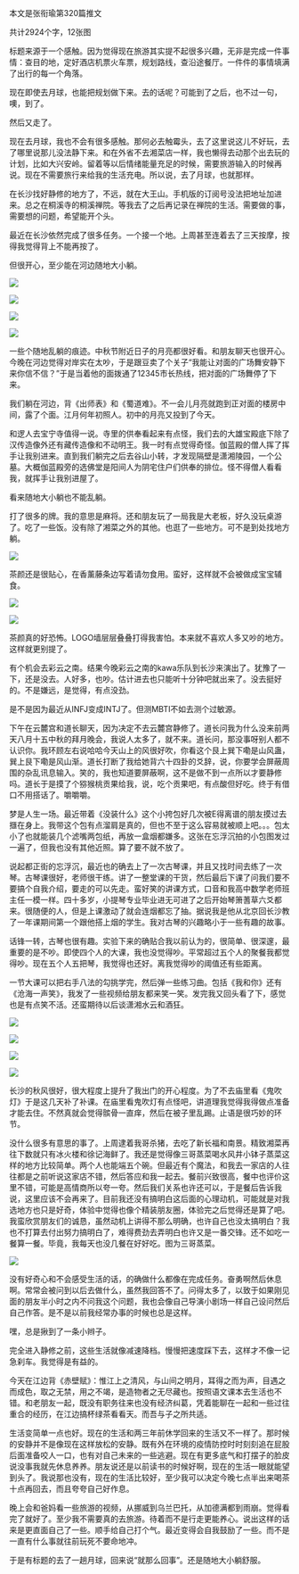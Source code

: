 本文是张衔瑜第320篇推文

共计2924个字，12张图

标题来源于一个感触。因为觉得现在旅游其实提不起很多兴趣，无非是完成一件事情：查目的地，定好酒店机票火车票，规划路线，查沿途餐厅。一件件的事情填满了出行的每一个角落。

现在即使去月球，也能把规划做下来。去的话呢？可能到了之后，也不过一句，噢，到了。

然后又走了。

现在去月球，我也不会有很多感触。那何必去触霉头，去了这里说这儿不好玩，去了哪里说那儿没法静下来。和在外省不去湘菜店一样，我也懒得去动那个出去玩的计划，比如大兴安岭。留着等以后情绪能量充足的时候，需要旅游输入的时候再说。现在不需要旅行来给我的生活充电。所以说，去了月球，也就那样。

在长沙找好静修的地方了，不远，就在大王山。手机版的订阅号没法把地址加进来。总之在桐溪寺的桐溪禅院。等我去了之后再记录在禅院的生活。需要做的事，需要想的问题，希望能开个头。

最近在长沙依然完成了很多任务。一个接一个地。上周甚至连着去了三天按摩，按得我觉得背上不能再按了。

但很开心，至少能在河边随地大小躺。

![](./images/img_001.jpeg)

![](./images/img_002.jpeg)

![](./images/img_003.jpeg)

![](./images/img_004.jpeg)

一些个随地乱躺的痕迹。中秋节附近日子的月亮都很好看。和朋友聊天也很开心。今晚在河边觉得对岸实在太吵，于是跟豆卖了个关子“我能让对面的广场舞安静下来你信不信？”于是当着他的面拨通了12345市长热线，把对面的广场舞停了下来。

我们躺在河边，背《出师表》和《蜀道难》。不一会儿月亮就跑到正对面的楼房中间，露了个面。江月何年初照人。初中的月亮又投到了今天。

和逻人去宝宁寺值得一说。寺里的供奉看起来有点怪，我们去的大雄宝殿底下除了汉传造像外还有藏传造像和不动明王。我一时有点觉得奇怪。伽蓝殿的僧人挥了挥手让我别进来。直到我们躺完之后去谷山小转，才发现隔壁是潇湘陵园，一个公墓。大概伽蓝殿旁的选佛堂是阳间人为阴宅住户们供奉的排位。怪不得僧人看看我，就挥手让我别进屋了。

看来随地大小躺也不能乱躺。

打了很多的牌。我的意思是麻将。还和朋友玩了一局我是大老板，好久没玩桌游了。吃了一些饭。没有除了湘菜之外的其他。也逛了一些地方。可不是到处找地方躺。

![](./images/img_005.jpeg)

茶颜还是很贴心，在香薰藤条边写着请勿食用。蛮好，这样就不会被做成宝宝辅食。

![](./images/img_006.jpeg)

![](./images/img_007.jpeg)

茶颜真的好恐怖。LOGO墙层层叠叠打得我害怕。本来就不喜欢人多又吵的地方。这样就更别提了。

有个机会去彩云之南。结果今晚彩云之南的kawa乐队到长沙来演出了。犹豫了一下，还是没去。人好多，也吵。估计进去也只能听十分钟吧就出来了。没去挺好的。不是嫌远，是觉得，有点没劲。

是不是因为最近从INFJ变成INTJ了。但测MBTI不如去测个过敏源。

下午在云麓宫和道长聊天，因为决定不去云麓宫静修了。道长问我为什么没来前两天八月十五中秋的拜月晚会，我说人太多了，就不来。道长问，那没事呀别人都不认识你。我环顾左右说哈哈今天山上的风很好吹，你看这个艮上巽下嘞是山风蛊，巽上艮下嘞是风山渐。道长打断了我给她背六十四卦的爻辞，说，你要学会屏蔽周围的杂乱讯息输入。笑的，我也知道要屏蔽啊，这不是做不到一点所以才要静修吗。道长于是摸了个猕猴桃贡果给我，说，吃个贡果吧，有点酸但好吃。终于有借口不用搭话了。嚼嚼嚼。

梦是人生一场。最近带着《没装什么》这个小挎包好几次被E得离谱的朋友摸过去擓在身上。我带这个包有点溜肩是真的，但也不至于这么容易就被顺上吧。。。包太小了也就能装几个滤嘴两包纸，再放一盒烟都嫌多。这张在忘浮沉拍的小包图发过一遍了，但我也没有其他近照。算了要不就不放了。

说起都正街的忘浮沉，最近也的确去上了一次古琴课，并且又找时间去练了一次琴。古琴课很好，老师很干练。讲了一整堂课的干货，然后最后下课了问我们要不要搞个自我介绍，要走的可以先走。蛮好笑的讲课方式，口音和我高中数学老师班主任一模一样。四十多岁，小提琴专业毕业进无可进了之后开始琴箫蓍草六爻都来。很随便的人，但是上课激动了就会连烟都忘了抽。据说我是他从北京回长沙教了一年课期间第一个跟他搭上烟的学生。我对古琴的兴趣略小于一些有趣的故事。

话锋一转，古琴也很有趣。实验下来的确贴合我以前认为的，很简单、很深邃，最重要的是不吵。即使四个人的大课，我也没觉得吵。平常超过五个人的聚餐我都觉得吵。现在五个人五把琴，我觉得也还好。离我觉得吵的阈值还有些距离。

一节大课可以把右手八法的勾挑学完，然后弹一些练习曲。包括《我和你》还有《沧海一声笑》，我发了一些视频给朋友都来笑一笑。发完我又回头看了下，感觉也是有点笑不活。还蛮期待以后谈潇湘水云和酒狂。

![](./images/img_008.jpeg)

![](./images/img_009.jpeg)

![](./images/img_010.jpeg)

![](./images/img_011.jpeg)

长沙的秋风很好，很大程度上提升了我出门的开心程度。为了不去庙里看《鬼吹灯》于是这几天补了补课。在庙里看鬼吹灯有点怪吧，讲道理我觉得我得做点准备才能去住。不然真就会觉得髌骨一直痒，然后在被子里乱踢。止语是很巧妙的环节。

没什么很多有意思的事了。上周逮着我哥杀猪，去吃了新长福和南景。精致湘菜再往下数就只有冰火楼和徐记海鲜了。我还是觉得像三哥蒸菜喝水风井小钵子蒸菜这样的地方比较简单。两个人也能端五个碗。但最近有个魔法，和我去一家店的人往往都是之前听说这家店不错，然后答应和我一起去。餐前兴致很高，餐中也评价这里不错，可能是高情商所以夸一夸。然后我们关系也许还可以，于是餐后告诉我说，这里应该不会再来了。目前我还没有搞明白这后面的心理动机，可能就是对我选地方也只是好奇，体验中觉得也像个精装朋友圈，体验完之后觉得还是算了吧。我蛮欣赏朋友们的诚恳，虽然动机上讲得不那么明确，也许自己也没太搞明白？我也不打算去付出努力搞明白了，难得费劲去弄明白也许又是一番交锋。还不如吃一餐算一餐。毕竟，我每天也没几餐在好好吃。图为三哥蒸菜。

![](./images/img_012.jpeg)

没有好奇心和不会感受生活的话，的确做什么都像在完成任务。奋勇啊然后休息啊。常常会被问到以后去做什么，虽然我回答不了。问得太多了，以致于如果刚见面的朋友半小时之内不问我这个问题，我也会像自己导演小剧场一样自己设问然后自己作答。是不是以前我经常办事的时候也总是这样。

嘿，总是揪到了一条小辫子。

完全进入静修之前，这些生活就像减速降档。慢慢把速度踩下去，这样才不像一记急刹车。我觉得是有益的。

今天在江边背《赤壁赋》：惟江上之清风，与山间之明月，耳得之而为声，目遇之而成色，取之无禁，用之不竭，是造物者之无尽藏也。按照语文课本去生活也不错。和老朋友一起，既没有职务往来也没有经济纠葛，凭着能聊在一起和一些过往重合的经历，在江边搞杯绿茶看看天。而吾与子之所共适。

生活变简单一点也好。现在的生活和两三年前休学回来的生活又不一样了。那时候的安静并不是像现在这样放松的安静。既有外在环境的疫情防控时时刻刻追在屁股后面准备咬人一口，也有对自己未来的一些逃避。现在有更多底气和打摆子的脸皮说没事我就先休息养养。朋友说还是以前读书的时候好啊，现在的生活一眼就能望到头了。我说那也没有，现在的生活比较好，至少我可以决定今晚七点半出来喝茶十点再回去，而且夸夸自己好作息。

晚上会和爸妈看一些旅游的视频，从挪威到乌兰巴托，从加德满都到雨崩。觉得看完了就好了。至少我不需要真的去旅游。待着而不是行走更能养心。说出这样的话来是更直面自己了一些。顺手给自己打个气。最近变得会自我鼓励了一些。而不是一直有什么事就往前玩死不要命地冲。

于是有标题的去了一趟月球，回来说“就那么回事”。还是随地大小躺舒服。
